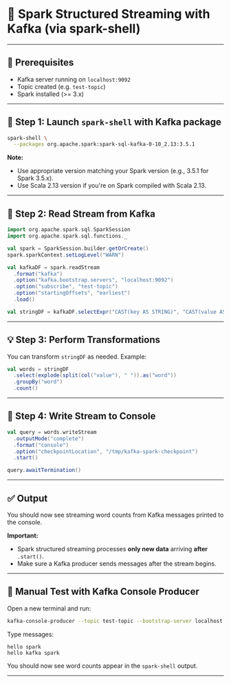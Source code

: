 # 🚀 Spark Structured Streaming with Kafka (via spark-shell)

---

## 📆 Prerequisites

* Kafka server running on `localhost:9092`
* Topic created (e.g. `test-topic`)
* Spark installed (>= 3.x)

---

## 🔗 Step 1: Launch `spark-shell` with Kafka package

```bash
spark-shell \
  --packages org.apache.spark:spark-sql-kafka-0-10_2.13:3.5.1
```

**Note:**

* Use appropriate version matching your Spark version (e.g., 3.5.1 for Spark 3.5.x).
* Use Scala 2.13 version if you're on Spark compiled with Scala 2.13.

---

## 🔄 Step 2: Read Stream from Kafka

```scala
import org.apache.spark.sql.SparkSession
import org.apache.spark.sql.functions._

val spark = SparkSession.builder.getOrCreate()
spark.sparkContext.setLogLevel("WARN")

val kafkaDF = spark.readStream
  .format("kafka")
  .option("kafka.bootstrap.servers", "localhost:9092")
  .option("subscribe", "test-topic")
  .option("startingOffsets", "earliest")
  .load()

val stringDF = kafkaDF.selectExpr("CAST(key AS STRING)", "CAST(value AS STRING)")
```

---

## 💡 Step 3: Perform Transformations

You can transform `stringDF` as needed. Example:

```scala
val words = stringDF
  .select(explode(split(col("value"), " ")).as("word"))
  .groupBy("word")
  .count()
```

---

## 📃 Step 4: Write Stream to Console

```scala
val query = words.writeStream
  .outputMode("complete")
  .format("console")
  .option("checkpointLocation", "/tmp/kafka-spark-checkpoint")
  .start()

query.awaitTermination()
```

---

## ✅ Output

You should now see streaming word counts from Kafka messages printed to the console.

**Important:**

* Spark structured streaming processes **only new data** arriving **after** `.start()`.
* Make sure a Kafka producer sends messages after the stream begins.

---

## 🧪 Manual Test with Kafka Console Producer

Open a new terminal and run:

```bash
kafka-console-producer --topic test-topic --bootstrap-server localhost:9092
```

Type messages:

```
hello spark
hello kafka spark
```

You should now see word counts appear in the `spark-shell` output.

---
